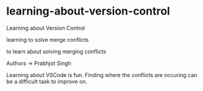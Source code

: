 # learning-about-version-control

Learning about Version Control 

learning to solve merge conflicts

to learn about solving merging conflicts


Authors -> Prabhjot Singh

Learning about VSCode is fun. Finding where the conflicts are occuring can be a difficult task to improve on.

